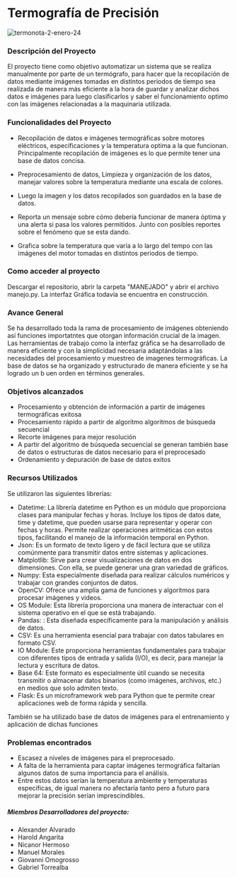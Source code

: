  # Termografía de Precisión 
![termonota-2-enero-24](https://github.com/user-attachments/assets/71dca2aa-c448-471c-8147-6c414b24f11f)

### Descripción del Proyecto

El proyecto tiene como objetivo automatizar un sistema que se realiza manualmente por parte de un termógrafo, para hacer que la recopilación de datos mediante imágenes tomadas en distintos periodos de tiempo sea realizada de manera más eficiente a la hora de guardar y analizar dichos datos e imágenes para luego clasificarlos y saber el funcionamiento optimo con las imágenes relacionadas a la maquinaria utilizada.

### Funcionalidades del Proyecto
- Recopilación de datos e imágenes termográficas sobre motores eléctricos, especificaciones y la temperatura optima a la que funcionan. Principalmente recopilación de imágenes es lo que permite tener una base de datos concisa. 

- Preprocesamiento de datos, Limpieza y organización de los datos, manejar valores sobre la temperatura mediante una escala de colores.

- Luego la imagen y los datos recopilados son guardados en la base de datos.

- Reporta un mensaje sobre cómo debería funcionar de manera óptima y una alerta si pasa los valores permitidos. Junto con posibles reportes sobre el fenómeno que se esta dando.

- Grafica sobre la temperatura que varía a lo largo del tempo con las imágenes del motor tomadas en distintos periodos de tiempo.
### Como acceder al proyecto 
Descargar el repositorio, abrir la carpeta "MANEJADO" y abrir el archivo manejo.py. La interfaz Gráfica todavía se encuentra en construcción.

### Avance General

Se ha desarrollado toda la rama de procesamiento de imágenes obteniendo así funciones importatntes que otorgan información crucial de la imagen. Las herramientas de trabajo como la interfaz gráfica se ha desarrollado de manera eficiente y con la simplicidad necesaria adaptándolas a las necesidades del procesamiento y muestreo de imagenes termográficas.
La base de datos se ha organizado y estructurado de manera eficiente y se ha logrado un b uen orden en términos generales.

### Objetivos alcanzados

- Procesamiento y obtención de información a partir de imágenes termográficas exitosa
- Procesamiento rápido a partir de algoritmo algoritmos de búsqueda secuencial
- Recorte imágenes para mejor resolución
- A partir del algoritmo de búsqueda secuencial se generan también base de datos o estructuras de datos necesario para el preprocesado
- Ordenamiento y depuración de base de datos exitos

### Recursos Utilizados
Se utilizaron las siguientes librerías:
- Datetime: La librería datetime en Python es un módulo que proporciona clases para manipular fechas y horas. Incluye los tipos de datos date, time y datetime, que pueden usarse para representar y operar con fechas y horas. Permite realizar operaciones aritméticas con estos tipos, facilitando el manejo de la información temporal en Python.
- Json: Es un formato de texto ligero y de fácil lectura que se utiliza comúnmente para transmitir datos entre sistemas y aplicaciones.
- Matplotlib: Sirve para crear visualizaciones de datos en dos dimensiones. Con ella, se puede generar una gran variedad de gráficos.
- Numpy: Esta especialmente diseñada para realizar cálculos numéricos y trabajar con grandes conjuntos de datos.
- OpenCV: Ofrece una amplia gama de funciones y algoritmos para procesar imágenes y videos.
- OS Module: Esta librería  proporciona una manera de interactuar con el sistema operativo en el que se está trabajando.
- Pandas: :  Esta diseñada específicamente para la manipulación y análisis de datos.
- CSV: Es una herramienta esencial para trabajar con datos tabulares en formato CSV.
- IO Module: Este proporciona herramientas fundamentales para trabajar con diferentes tipos de entrada y salida (I/O), es decir, para manejar la lectura y escritura de datos.
- Base 64: Este formato es especialmente útil cuando se necesita transmitir o almacenar datos binarios (como imágenes, archivos, etc.) en medios que solo admiten texto.
- Flask: Es un microframework web para Python que te permite crear aplicaciones web de forma rápida y sencilla.

También se ha utilizado base de datos de imágenes para el entrenamiento y aplicación de dichas funciones
### Problemas encontrados
- Escasez a niveles de imágenes para el preprocesado.
- A falta de la herramienta para captar imágenes termográfica faltarían algunos datos de suma importancia para el análisis.
- Entre estos datos serían la temperatura ambiente y temperaturas específicas, de igual manera no afectaría tanto pero a futuro para mejorar la precisión serían imprescindibles.

##### Miembros Desarrolladores del proyecto:
- Alexander Alvarado
- Harold Angarita
- Nicanor Hermoso
- Manuel Morales
- Giovanni Omogrosso
- Gabriel Torrealba
